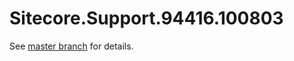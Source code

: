 # Sitecore.Support.94416.100803

See [master branch](https://github.com/sitecoresupport/Sitecore.Support.94416.100803) for details.